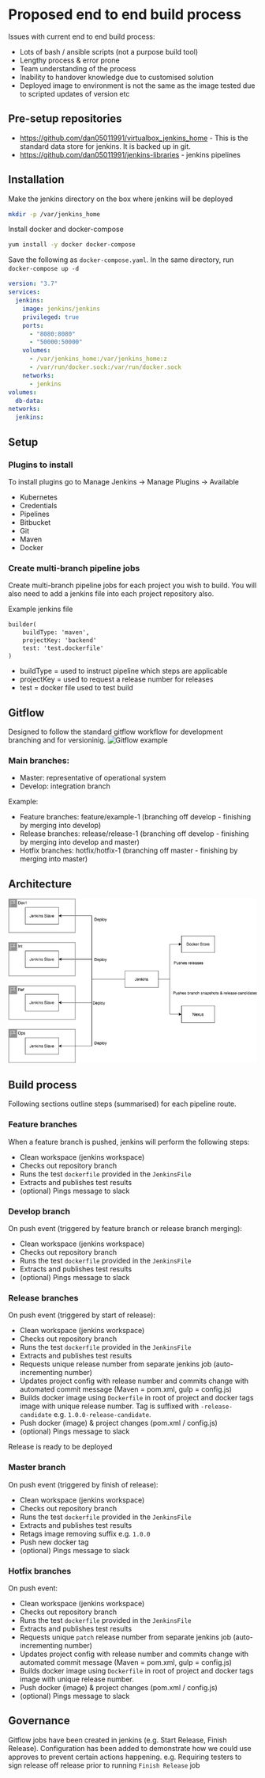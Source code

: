 # Proposed end to end build process

Issues with current end to end build process:
- Lots of bash / ansible scripts (not a purpose build tool)
- Lengthy process & error prone
- Team understanding of the process
- Inability to handover knowledge due to customised solution
- Deployed image to environment is not the same as the image tested due to scripted updates of version etc

## Pre-setup repositories
- https://github.com/dan05011991/virtualbox_jenkins_home - This is the standard data store for jenkins.
It is backed up in git.
- https://github.com/dan05011991/jenkins-libraries - jenkins pipelines

## Installation

Make the jenkins directory on the box where jenkins will be deployed

```bash
mkdir -p /var/jenkins_home
```

Install docker and docker-compose

```bash
yum install -y docker docker-compose
```

Save the following as `docker-compose.yaml`. In the same directory, run `docker-compose up -d`

```yaml
version: "3.7"
services:
  jenkins:
    image: jenkins/jenkins
    privileged: true
    ports:
      - "8080:8080"
      - "50000:50000"
    volumes:
      - /var/jenkins_home:/var/jenkins_home:z
      - /var/run/docker.sock:/var/run/docker.sock
    networks:
      - jenkins
volumes:
  db-data:
networks:
  jenkins:
```

## Setup

### Plugins to install 

To install plugins go to Manage Jenkins -> Manage Plugins -> Available
- Kubernetes
- Credentials
- Pipelines
- Bitbucket
- Git
- Maven
- Docker

### Create multi-branch pipeline jobs
Create multi-branch pipeline jobs for each project you wish to build. You will also need to add a jenkins file into each project repository also. 

Example jenkins file
```jenkins file
builder(
    buildType: 'maven',
    projectKey: 'backend'
    test: 'test.dockerfile'
) 
```

- buildType = used to instruct pipeline which steps are applicable
- projectKey = used to request a release number for releases
- test = docker file used to test build

## Gitflow
Designed to follow the standard gitflow workflow for development branching and for versioninig. 
![Gitflow example](https://dzone.com/storage/temp/12887668-1577951038067.png)

### Main branches:
- Master: representative of operational system
- Develop: integration branch 

Example: 
- Feature branches: feature/example-1 (branching off develop - finishing by merging into develop)
- Release branches: release/release-1 (branching off develop - finishing by merging into develop and master)
- Hotfix branches: hotfix/hotfix-1 (branching off master - finishing by merging into master)

## Architecture 

![Layout of jenkins instances](https://github.com/dan05011991/diagrams/raw/master/JenkinsPipeline.png)

## Build process

Following sections outline steps (summarised) for each pipeline route.

### Feature branches
When a feature branch is pushed, jenkins will perform the following steps:
- Clean workspace (jenkins workspace)
- Checks out repository branch
- Runs the test `dockerfile` provided in the `JenkinsFile`
- Extracts and publishes test results
- (optional) Pings message to slack 

### Develop branch
On push event (triggered by feature branch or release branch merging):
- Clean workspace (jenkins workspace)
- Checks out repository branch
- Runs the test `dockerfile` provided in the `JenkinsFile`
- Extracts and publishes test results
- (optional) Pings message to slack 

### Release branches
On push event (triggered by start of release):
- Clean workspace (jenkins workspace)
- Checks out repository branch
- Runs the test `dockerfile` provided in the `JenkinsFile`
- Extracts and publishes test results
- Requests unique release number from separate jenkins job (auto-incrementing number)
- Updates project config with release number and commits change with automated commit message (Maven = pom.xml, gulp = config.js)
- Builds docker image using `Dockerfile` in root of project and docker tags image with unique release number. Tag is suffixed with `-release-candidate` e.g. `1.0.0-release-candidate`.
- Push docker (image) & project changes (pom.xml / config.js)
- (optional) Pings message to slack 

Release is ready to be deployed

### Master branch
On push event (triggered by finish of release):
- Clean workspace (jenkins workspace)
- Checks out repository branch
- Runs the test `dockerfile` provided in the `JenkinsFile`
- Extracts and publishes test results
- Retags image removing suffix e.g. `1.0.0`
- Push new docker tag
- (optional) Pings message to slack 

### Hotfix branches
On push event:
- Clean workspace (jenkins workspace)
- Checks out repository branch
- Runs the test `dockerfile` provided in the `JenkinsFile`
- Extracts and publishes test results
- Requests unique `patch` release number from separate jenkins job (auto-incrementing number)
- Updates project config with release number and commits change with automated commit message (Maven = pom.xml, gulp = config.js)
- Builds docker image using `Dockerfile` in root of project and docker tags image with unique release number. 
- Push docker (image) & project changes (pom.xml / config.js)
- (optional) Pings message to slack 

## Governance 

Gitflow jobs have been created in jenkins (e.g. Start Release, Finish Release). Configuration has been added to demonstrate how we could use approves to prevent certain actions happening. e.g. Requiring testers to sign release off release prior to running `Finish Release` job

